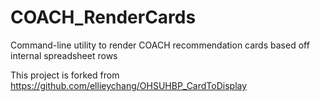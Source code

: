 # COACH_RenderCards
Command-line utility to render COACH recommendation cards based off internal spreadsheet rows

This project is forked from https://github.com/ellieychang/OHSUHBP_CardToDisplay
